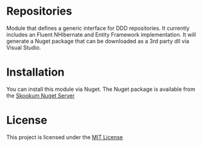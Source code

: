 # Repositories

Module that defines a generic interface for DDD repositories. It currently includes an Fluent NHibernate and Entity Framework implementation. It will generate a Nuget package that can be downloaded as a 3rd party dll via Visual Studio.

# Installation

You can install this module via Nuget. The Nuget package is available from the [Skookum Nuget Server](http://skookum.cloudapp.net/guestAuth/app/nuget/v1/FeedService.svc/)

# License

This project is licensed under the [MIT License](http://opensource.org/licenses/MIT)

